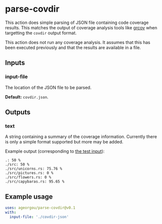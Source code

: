 # parse-covdir

This action does simple parsing of JSON file containing code coverage
results. This matches the output of coverage analysis tools like
[grcov](https://github.com/mozilla/grcov)
when targetting the `covdir` output format.

This action does not run any coverage analysis. It assumes that this
has been executed previously and that the results are available in a file.

## Inputs
### input-file
The location of the JSON file to be parsed.

**Default:** `covdir.json`.

## Outputs
### text
A string containing a summary of the coverage information.
Currently there is only a simple format supported but more may be added.

Example output (corresponding to [the test input](./__tests__/covdir.json)):
```
.: 50 %
./src: 50 %
./src/unicorns.rs: 75.76 %
./src/pictures.rs: 0 %
./src/flowers.rs: 0 %
./src/capybaras.rs: 95.65 %
```


## Example usage
```YAML
uses: ageorgou/parse-covdir@v0.1
with:
  input-file: './covdir-json'
```